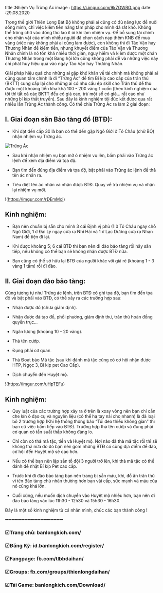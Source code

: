 title :Nhiệm Vụ Trừng Ác
image : https://i.imgur.com/9k7GWRG.png
date  :29.08.2020

Trong thế giới Thiên Long Bát Bộ không phải ai cũng có đủ năng lực để nuôi sống mình, chỉ việc kiếm tiền nâng tâm pháp cho mình đã rất khó. Không thể trông chờ vào đồng thù lao ít ỏi khi làm nhiệm vụ. Để bổ sung tài chính cho nhân vật của mình nhiều người đã chọn cách nạp thêm KNB để mua vàng (việc này không phải ai cũng làm được), còn không thì đi Tào Vận hay Thương Nhân để kiếm tiền, nhưng khuyết điểm của Tào Vận và Thương Nhân chính là nó tốn khá nhiều thời gian, nguy hiểm và kiếm được một chân Thương Nhân trong một Bang hội lớn cũng không phải dễ và những việc này chỉ phát huy hiệu quả vào ngày Tào Vận hay Thương Nhân.
 
Giải pháp hiệu quả cho những ai gặp khó khăn về tài chính mà không phải ai cũng quan tâm chính là đi “Trừng Ác” để tìm Bí kíp cao cấp của trân thú (BKTT) cung cấp lại cho những ai có nhu cầu ép skill cho Trân thú để thu được một khoảng tiền kha khá 100 - 200 vàng 1 cuốn (theo kinh nghiệm của tôi thì tất cả các BKTT đều có giá cao, trừ một số có giá… rất cao như những bí kíp thất truyền). Sau đây là kinh nghiệm tôi đúc kết được qua rất nhiều lần Trừng Ác thành công. Có thể chia Trừng Ác ra làm 2 giai đoạn:

## I. Giai đoạn săn Bảo tàng đồ (BTĐ):

- Khi đạt đến cấp 30 là bạn có thể đến gặp Ngô Giới ở Tô Châu (chữ BỘ) nhận nhiệm vụ Trừng ác.

![Trừng Ác](https://i.imgur.com/9k7GWRG.png)

- Sau khi nhận nhiệm vụ bạn mở ô nhiệm vụ lên, bấm phải vào Trừng ác lệnh để xem địa điểm và tọa độ.

- Bạn tìm đến đúng địa điểm và tọa độ, bật phải vào Trừng ác lệnh để thả tên ác nhân ra.

- Tiêu diệt tên ác nhân và nhận được BTĐ. Quay về trả nhiệm vụ và nhận lại nhiệm vụ mới.

!(https://imgur.com/rDEmMci)

## Kinh nghiệm:

- Bạn nên chuẩn bị sẵn cho mình 3 cái Định vị phù (1 ở Tô Châu ngay chỗ Ngô Giới, 1 ở Đại Lý ngay cửa ra Nhĩ Hải và 1 ở Lạc Dương cửa ra Nhạn Nam) để tiện đi lại.

- Khi được khoảng 5; 6 cái BTĐ thì bạn nên đi đào bảo tàng rồi hãy săn tiếp, nếu không có thể bạn sẽ không nhận được BTĐ nữa.

- Bạn cũng có thể sở hữu lại BTĐ của người khác với giá rẻ (khoảng 1 - 3 vàng 1 tấm) rồi đi đào.

## II. Giai đoạn đào bảo tàng:

Cũng tương tự như Trừng ác lệnh, trên BTĐ có ghi tọa độ, bạn tìm đến tọa độ và bật phải vào BTĐ, có thể xảy ra các trường hợp sau:

- Nhận được đồ (chưa giám định).

-  Nhận được đả tạo đồ, phối phương, giám định thư, trân thú hoàn đồng quyển trục…
 
-  Ngân lượng (khoảng 10 - 20 vàng).

- Thả tên cướp.

-  Đụng phải cơ quan.

-  Thả Đoạt bảo Mã tặc (sau khi đánh mã tặc cũng có cơ hội nhận được HTP, Ngọc 3, Bí kip pet Cao Cấp).

-  Dịch chuyển đến Huyệt mộ.

!(https://imgur.com/uHpTEFu)

## Kinh nghiệm:

- Quy luật của các trường hợp xảy ra ở trên là xoay vòng nên bạn chỉ cần che kín ô đạo cụ và nguyên liệu (có thể hạ tay nải cho nhanh) là đã loại bỏ 2 trường hợp (Khi hệ thống thông báo “Túi đeo thiếu không gian” thì bạn cứ việc bấm tiếp vào BTĐ). Trường hợp thả tên cướp và đụng phải cơ quan có tần suất thấp không đáng lo.

- Chỉ còn có thả mã tặc, tiền và Huyệt mộ. Nơi nào đã thả mã tặc rồi thì sẽ không thả nữa do đó bạn nên gom những BTĐ có cùng địa điểm để đào, cơ hội đến Huyệt mộ sẽ cao hơn.

- Nếu có thể bạn nên lập sẵn tổ đội 3 người trở lên, khi thả mã tặc có thể đánh để nhặt Bí kíp Pet cao cấp.

- Trước khi đi đào bảo tàng bạn nên trang bị sẵn máu, khí, đồ ăn trân thú vì tên Bảo tàng chủ nhân thường hơn bạn vài cấp, sức mạnh và máu của nó cũng khá lớn.
 
- Cuối cùng, nếu muốn dịch chuyển vào Huyệt mộ nhiều hơn, bạn nên đi đào bảo tàng vào lúc 11h30 - 12h30 và 15h30 - 16h30.

Đây là một số kinh nghiệm từ cá nhân mình, chúc các bạn thành công !

➖➖➖➖➖➖➖➖➖➖➖➖➖➖➖➖➖➖

### ☑Trang chủ: banlongkich.com/

### ☑Đăng Ký: id.banlongkich.com/register/

### ☑Fangpage: fb.com/tlbbdaihan/

### ☑Groups: fb.com/groups/thienlongdaihan/

### ☑Tải Game: banlongkich.com/Download/
